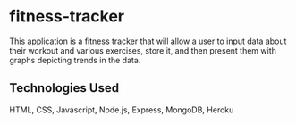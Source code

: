 # fitness-tracker
This application is a fitness tracker that will allow a user to input data about their workout and various exercises, store it, and then present them with graphs depicting trends in the data. 

## Technologies Used
HTML, CSS, Javascript, Node.js, Express, MongoDB, Heroku
